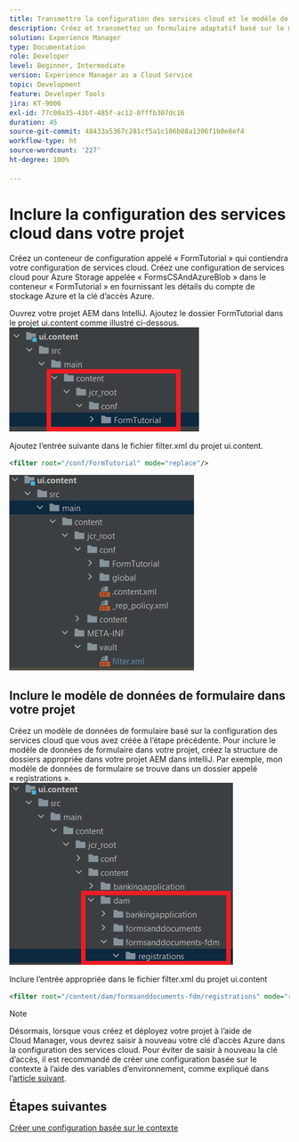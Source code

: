 ```yaml
---
title: Transmettre la configuration des services cloud et le modèle de données de formulaire vers l’instance cloud
description: Créez et transmettez un formulaire adaptatif basé sur le modèle de données de formulaire de stockage Azure vers l’instance cloud.
solution: Experience Manager
type: Documentation
role: Developer
level: Beginner, Intermediate
version: Experience Manager as a Cloud Service
topic: Development
feature: Developer Tools
jira: KT-9006
exl-id: 77c00a35-43bf-485f-ac12-0fffb307dc16
duration: 45
source-git-commit: 48433a5367c281cf5a1c106b08a1306f1b0e8ef4
workflow-type: ht
source-wordcount: '227'
ht-degree: 100%

---
```


# Inclure la configuration des services cloud dans votre projet

Créez un conteneur de configuration appelé « FormTutorial » qui contiendra votre configuration de services cloud.
Créez une configuration de services cloud pour Azure Storage appelée « FormsCSAndAzureBlob » dans le conteneur « FormTutorial » en fournissant les détails du compte de stockage Azure et la clé d’accès Azure.

Ouvrez votre projet AEM dans IntelliJ. Ajoutez le dossier FormTutorial dans le projet ui.content comme illustré ci-dessous.
![cloud-services-configuration](assets/cloud-services-configuration.png)

Ajoutez l’entrée suivante dans le fichier filter.xml du projet ui.content.

```xml
<filter root="/conf/FormTutorial" mode="replace"/>
```

![filter-xml](assets/ui-content-filter.png)

## Inclure le modèle de données de formulaire dans votre projet

Créez un modèle de données de formulaire basé sur la configuration des services cloud que vous avez créée à l’étape précédente. Pour inclure le modèle de données de formulaire dans votre projet, créez la structure de dossiers appropriée dans votre projet AEM dans intelliJ. Par exemple, mon modèle de données de formulaire se trouve dans un dossier appelé « registrations ».
![fdm-content](assets/ui-content-fdm.png)

Inclure l’entrée appropriée dans le fichier filter.xml du projet ui.content

```xml
<filter root="/content/dam/formsanddocuments-fdm/registrations" mode="replace"/>
```


>[!NOTE]
>
>Désormais, lorsque vous créez et déployez votre projet à l’aide de Cloud Manager, vous devrez saisir à nouveau votre clé d’accès Azure dans la configuration des services cloud. Pour éviter de saisir à nouveau la clé d’accès, il est recommandé de créer une configuration basée sur le contexte à l’aide des variables d’environnement, comme expliqué dans l’[article suivant](./context-aware-fdm.md).

## Étapes suivantes

[Créer une configuration basée sur le contexte](./context-aware-fdm.md)
